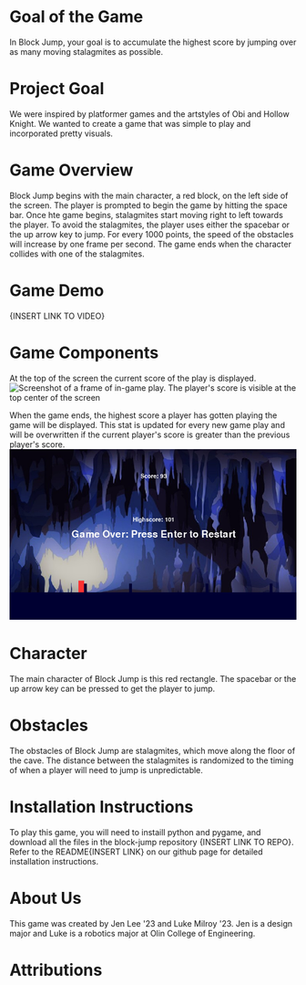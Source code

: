 # Goal of the Game

In Block Jump, your goal is to accumulate the highest score by jumping over as many moving stalagmites as possible. 

# Project Goal

We were inspired by platformer games and the artstyles of Obi and Hollow Knight. We wanted to create a game that was simple to play and incorporated pretty visuals.

# Game Overview

Block Jump begins with the main character, a red block, on the left side of the screen. The player is prompted to begin the game by hitting the space bar. Once hte game begins, stalagmites start moving right to left towards the player. To avoid the stalagmites, the player uses either the spacebar or the up arrow key to jump. For every 1000 points, the speed of the obstacles will increase by one frame per second. The game ends when the character collides with one of the stalagmites.

# Game Demo
{INSERT LINK TO VIDEO}

# Game Components

At the top of the screen the current score of the play is displayed.
![Screenshot of a frame of in-game play. The player's score is visible at the top center of the screen](/img/block_in_game_screen.png "Player's Score")

When the game ends, the highest score a player has gotten playing the game will be displayed. This stat is updated for every new game play and will be overwritten if the current player's score is greater than the previous player's score. 
![Screenshot of the Game Over screen. Large text reading "Game Over" is displayed, alongside the player's current score and the high score for the game](/img/block_jump_game_over_screen.png "Game Over Screen")

# Character

The main character of Block Jump is this red rectangle. The spacebar or the up arrow key can be pressed to get the player to jump.

# Obstacles

The obstacles of Block Jump are stalagmites, which move along the floor of the cave. The distance between the stalagmites is randomized to the timing of when a player will need to jump is unpredictable.

# Installation Instructions

To play this game, you will need to instaill python and pygame, and download all the files in the block-jump repository {INSERT LINK TO REPO}. Refer to the README{INSERT LINK} on our github page for detailed installation instructions.

# About Us

This game was created by Jen Lee '23 and Luke Milroy '23. Jen is a design major and Luke is a robotics major at Olin College of Engineering. 

# Attributions



